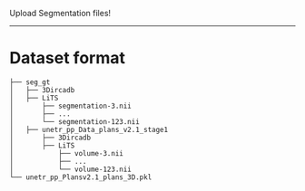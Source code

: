 Upload Segmentation files!  

---
# Dataset format
```        
├── seg_gt
│   ├── 3Dircadb
│   ├── LiTS
│       ├── segmentation-3.nii
│       ├── ...
│       └── segmentation-123.nii
│   ├── unetr_pp_Data_plans_v2.1_stage1
│       ├── 3Dircadb
│       ├── LiTS
│           ├── volume-3.nii
│           ├── ...
│           └── volume-123.nii
└── unetr_pp_Plansv2.1_plans_3D.pkl
```
